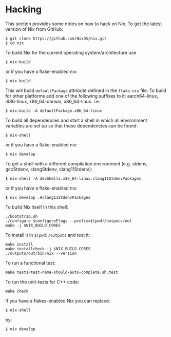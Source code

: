 # Hacking

This section provides some notes on how to hack on Nix. To get the
latest version of Nix from GitHub:

```console
$ git clone https://github.com/NixOS/nix.git
$ cd nix
```

To build Nix for the current operating system/architecture use

```console
$ nix-build
```

or if you have a flake-enabled nix:

```console
$ nix build
```

This will build `defaultPackage` attribute defined in the `flake.nix`
file. To build for other platforms add one of the following suffixes to
it: aarch64-linux, i686-linux, x86\_64-darwin, x86\_64-linux. i.e.

```console
$ nix-build -A defaultPackage.x86_64-linux
```

To build all dependencies and start a shell in which all environment
variables are set up so that those dependencies can be found:

```console
$ nix-shell
```

or if you have a flake-enabled nix:

```console
$ nix develop
```

To get a shell with a different compilation environment (e.g. stdenv,
gccStdenv, clangStdenv, clang11Stdenv):

```console
$ nix-shell -A devShells.x86_64-linux.clang11StdenvPackages
```

or if you have a flake-enabled nix:

```console
$ nix develop .#clang11StdenvPackages
```

To build Nix itself in this shell:

```console
./bootstrap.sh
./configure $configureFlags --prefix=$(pwd)/outputs/out
make -j $NIX_BUILD_CORES
```

To install it in `$(pwd)/outputs` and test it:

```console
make install
make installcheck -j $NIX_BUILD_CORES
./outputs/out/bin/nix --version
```

To run a functional test:

```console
make tests/test-name-should-auto-complete.sh.test
```

To run the unit-tests for C++ code:

```
make check
```

If you have a flakes-enabled Nix you can replace:

```console
$ nix-shell
```

by:

```console
$ nix develop
```
